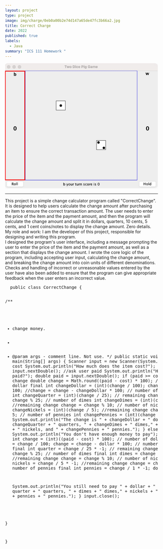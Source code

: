 ```yaml
---
layout: project
type: project
image: img/charge/0eb0a00b2e74d147a65de47fc3b66a2.jpg
title: Correct Charge
date: 2022
published: true
labels:
  - Java
summary: "ICS 111 Homework "
---
```

<img class="img-fluid" src="../img/dice/9a826b3959b4b6f1eb2343683995728.png">
<hr>
This project is a simple change calculator program called "CorrectChange". It is designed to help users calculate the change amount after purchasing an item to ensure the correct transaction amount. The user needs to enter the price of the item and the payment amount, and then the program will calculate the change amount and split it in dollars, quarters, 10 cents, 5 cents, and 1 cent coins/notes to display the change amount. Zero details.
<br>
My role and work:
I am the developer of this project, responsible for designing and writing this program.
<br>
I designed the program's user interface, including a message prompting the user to enter the price of the item and the payment amount, as well as a section that displays the change amount. I wrote the core logic of the program, including accepting user input, calculating the change amount, and breaking the change amount into coin units of different denominations. Checks and handling of incorrect or unreasonable values entered by the user have also been added to ensure that the program can give appropriate feedback when the user enters an incorrect value.
<pre>
  public class CorrectChange {

  /**
   *  change money.
   *  
   * @param args - comment line. Not use.
   */
  public static void main(String[] args) {
    Scanner input = new Scanner(System.in);
    //ask user cost
    System.out.println("How much does the item cost?");
    double cost = input.nextDouble();
    //ask user paid
    System.out.println("How much was paid?");
    double paid = input.nextDouble();
    if (paid >= cost) {
      // the change
      double change = Math.round((paid - cost) * 100);
      // number of dollar
      final int changeDollar = (int)(change / 100);
      change = change % 100;
      //change = change - changeDollar * 100;
      // number of quarter
      final int changeQuarter = (int)(change / 25);
      // remaining change
      change = change % 25;
      // number of dimes
      int changeDimes = (int)(change / 10);
      //remaining change
      change = change % 10;
      // number of nickels
      int changeNickels = (int)(change / 5);
      //remaining change
      change = change % 5;
      // number of pennies
      int changePennies = (int)(change / 1);
      System.out.println("The change is " 
          + changeDollar 
          + " dollars, " + changeQuarter + " quarters, " 
          + changeDimes + " dimes," 
          + changeNickels + " nickels, and " + changePennies + " pennies.");
    } else {
      System.out.println("You don't have enough money to pay");
      // the change
      int change = (int)((paid - cost) * 100);
      // number of dollar
      int dollar = change / 100;
      change = change - dollar * 100;
      // number of quarter
      final int quarter = change / 25 * -1;
      // remaining change
      change = change % 25;
      // number of dimes
      final int dimes =  change / 10 * -1;
      //remaining change
      change = change % 10;
      // number of nickels
      final int nickels = change / 5 * -1;
      //remaining change
      change = change % 5;
      // number of pennies
      final int pennies = change / 1 * -1;
      dollar *= -1;
      
      System.out.println("You still need to pay " 
          + dollar 
          + " dollars, " + quarter + " quarters, " 
          + dimes + " dimes," 
          + nickels + " nickels, and " + pennies + " pennies.");
    }
    input.close();
    
    
  }

}
</pre>
